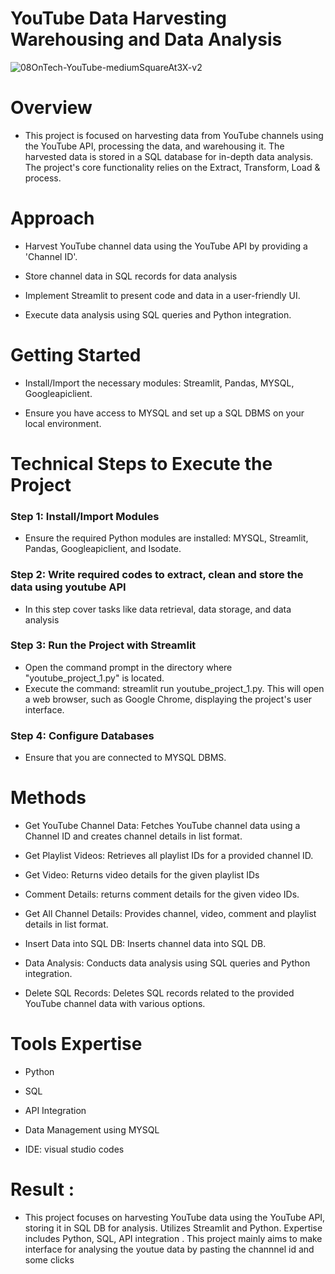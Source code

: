 # YouTube Data Harvesting Warehousing and Data Analysis
![08OnTech-YouTube-mediumSquareAt3X-v2](https://github.com/AK1612/DS-_projects/assets/159476917/7da700ab-fd28-4b6c-b25a-e48056e7f3f1)


# Overview

 - This project is focused on harvesting data from YouTube channels using the YouTube API, processing the data, and warehousing it. The harvested data is stored in a SQL database for in-depth data analysis. The project's core functionality relies on the Extract, Transform, Load & process.

# Approach 

  - Harvest YouTube channel data using the YouTube API by providing a 'Channel ID'.
    
  - Store channel data in SQL records for data analysis
    
  - Implement Streamlit to present code and data in a user-friendly UI.
    
  - Execute data analysis using SQL queries and Python integration.

# Getting Started

  - Install/Import the necessary modules: Streamlit, Pandas, MYSQL, Googleapiclient.
    
  - Ensure you have access to MYSQL and set up a SQL DBMS on your local environment.

# Technical Steps to Execute the Project

### Step 1: Install/Import Modules

   - Ensure the required Python modules are installed: MYSQL, Streamlit, Pandas, Googleapiclient, and Isodate.

### Step 2: Write required codes to extract, clean and store the data using youtube API

   - In this step cover tasks like data retrieval, data storage, and data analysis

### Step 3: Run the Project with Streamlit

   - Open the command prompt in the directory where "youtube_project_1.py" is located.
   - Execute the command: streamlit run youtube_project_1.py. This will open a web browser, such as Google Chrome, displaying the project's user interface.

### Step 4: Configure Databases

   - Ensure that you are connected to MYSQL DBMS.

# Methods

   - Get YouTube Channel Data: Fetches YouTube channel data using a Channel ID and creates channel details in list format.
     
   - Get Playlist Videos: Retrieves all playlist IDs for a provided channel ID.
     
   - Get Video: Returns video details for the given playlist IDs
    
   - Comment Details: returns comment details for the given video IDs.
     
   - Get All Channel Details: Provides channel, video, comment and playlist details in list format.
     
   - Insert Data into SQL DB: Inserts channel data into SQL DB.
     
   - Data Analysis: Conducts data analysis using SQL queries and Python integration.
     
   - Delete SQL Records: Deletes SQL records related to the provided YouTube channel data with various options.

# Tools Expertise 

   - Python
     
   - SQL
     
   - API Integration
     
   - Data Management using MYSQL
     
   - IDE: visual studio codes

# Result :

   - This project focuses on harvesting YouTube data using the YouTube API, storing it in SQL DB for analysis. Utilizes Streamlit and Python. Expertise includes Python, SQL, API integration . This project mainly aims to make interface for analysing the youtue data by pasting the channnel id and some clicks
